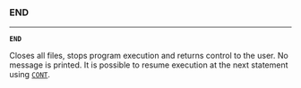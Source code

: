 ### END
***
<code><b>END</b></code>

Closes all files, stops program execution and returns control to the user. No 
message is printed. It is possible to resume execution at the next statement
using [`CONT`](CONT).
